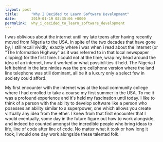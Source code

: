 ```yaml
---
layout: post
title:      "Why I Decided to Learn Software Development"
date:       2019-01-19 02:35:06 +0000
permalink:  why_i_decided_to_learn_software_development
---
```



I was oblivious about the internet until my late teens after having recently moved from Nigeria to the USA. In spite of the two decades that have gone by, I still recall vividly, exactly where i was when i read about the internet  (or "The Information Highway" as it was referred to in that local newspaper clipping) for the first time. I could not at the time, wrap my head around the idea of an internet, how it worked or what possibilities it held. The Nigeria I left behind in the late ninties was the pre cellphone  version where the land line telephone was still dominant, all be it a luxury only a select few in society could afford.  

My first encounter with the internet was  at the local community college where I had enrolled to take a course my first summer in the USA. To me it was a profound experience and  it's held my fascination until today. I like to think of a person with the ability to develop software like a person who posesses an ability similar to a superpower, one which allows you create virtually any idea from the ether. I knew from that first encounter that I would eventually, some day in the future figure out how to work alongside, and indeed be counted amongst the incredible people who bring ideas to life, line of code after line of code. No matter what it took or how long it took, I would one day work alongside these talented folk. 

